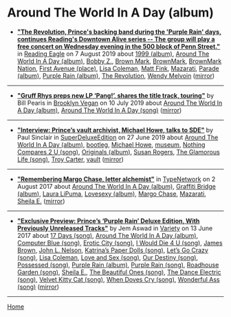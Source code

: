 # Around The World In A Day (album)

 - [**"The Revolution, Prince's backing band during the 'Purple Rain' days, continues Reading's Downtown Alive series -- The group will play a free concert on Wednesday evening in the 500 block of Penn Street."**](https://www.readingeagle.com/weekend/article/readings-downtown-alive-series-says-welcome-to-the-revolution) in [Reading Eagle](https://www.readingeagle.com/) on 7 August 2019 about [1999 (album)](../../../topics/album/1999/index.md), [Around The World In A Day (album)](../../../topics/album/around-the-world-in-a-day/index.md), [Bobby Z.](../../../topics/bobby-z/index.md), [Brown Mark](../../../topics/brown-mark/index.md), [BrownMark](../../../topics/brownmark/index.md), [BrownMark Nation](../../../topics/brownmark-nation/index.md), [First Avenue (place)](../../../topics/place/first-avenue/index.md), [Lisa Coleman](../../../topics/lisa-coleman/index.md), [Matt Fink](../../../topics/matt-fink/index.md), [Mazarati](../../../topics/mazarati/index.md), [Parade (album)](../../../topics/album/parade/index.md), [Purple Rain (album)](../../../topics/album/purple-rain/index.md), [The Revolution](../../../topics/the-revolution/index.md), [Wendy Melvoin](../../../topics/wendy-melvoin/index.md) ([mirror](https://web.archive.org/web/*/https://www.readingeagle.com/weekend/article/readings-downtown-alive-series-says-welcome-to-the-revolution))

----

 - [**"Gruff Rhys preps new LP ‘Pang!’, shares the title track, touring"**](http://www.brooklynvegan.com/gruff-rhys-preps-new-lp-pang-shares-the-title-track-touring/) by Bill Pearis in [Brooklyn Vegan](http://www.brooklynvegan.com/) on 10 July 2019 about [Around The World In A Day (album)](../../../topics/album/around-the-world-in-a-day/index.md), [Around The World In A Day (song)](../../../topics/song/around-the-world-in-a-day/index.md) ([mirror](https://web.archive.org/web/*/http://www.brooklynvegan.com/gruff-rhys-preps-new-lp-pang-shares-the-title-track-touring/))

----

 - [**"Interview: Prince’s vault archivist, Michael Howe, talks to SDE"**](http://www.superdeluxeedition.com/interview/princes-archivist-michael-howe-talks-to-sde/) by Paul Sinclair in [SuperDeluxeEdition](http://www.superdeluxeedition.com/) on 27 June 2019 about [Around The World In A Day (album)](../../../topics/album/around-the-world-in-a-day/index.md), [bootleg](../../../topics/bootleg/index.md), [Michael Howe](../../../topics/michael-howe/index.md), [museum](../../../topics/museum/index.md), [Nothing Compares 2 U (song)](../../../topics/song/nothing-compares-2-u/index.md), [Originals (album)](../../../topics/album/originals/index.md), [Susan Rogers](../../../topics/susan-rogers/index.md), [The Glamorous Life (song)](../../../topics/song/the-glamorous-life/index.md), [Troy Carter](../../../topics/troy-carter/index.md), [vault](../../../topics/vault/index.md) ([mirror](https://web.archive.org/web/*/http://www.superdeluxeedition.com/interview/princes-archivist-michael-howe-talks-to-sde/))

----

 - [**"Remembering Margo Chase, letter alchemist"**](https://www.typenetwork.com/news/article/remembering-margo-chase-letter-alchemist) in [TypeNetwork](https://www.typenetwork.com/) on 2 August 2017 about [Around The World In A Day (album)](../../../topics/album/around-the-world-in-a-day/index.md), [Graffiti Bridge (album)](../../../topics/album/graffiti-bridge/index.md), [Laura LiPuma](../../../topics/laura-lipuma/index.md), [Lovesexy (album)](../../../topics/album/lovesexy/index.md), [Margo Chase](../../../topics/margo-chase/index.md), [Mazarati](../../../topics/mazarati/index.md), [Sheila E.](../../../topics/sheila-e/index.md) ([mirror](https://web.archive.org/web/*/https://www.typenetwork.com/news/article/remembering-margo-chase-letter-alchemist))

----

 - [**"Exclusive Preview: Prince’s ‘Purple Rain’ Deluxe Edition, With Previously Unreleased Tracks"**](https://variety.com/2017/film/news/prince-purple-rain-deluxe-edition-exclusive-preview-1202463200/) by Jem Aswad in [Variety](https://variety.com/) on 13 June 2017 about [17 Days (song)](../../../topics/song/17-days/index.md), [Around The World In A Day (album)](../../../topics/album/around-the-world-in-a-day/index.md), [Computer Blue (song)](../../../topics/song/computer-blue/index.md), [Erotic City (song)](../../../topics/song/erotic-city/index.md), [I Would Die 4 U (song)](../../../topics/song/i-would-die-4-u/index.md), [James Brown](../../../topics/james-brown/index.md), [John L. Nelson](../../../topics/john-l-nelson/index.md), [Katrina’s Paper Dolls (song)](../../../topics/song/katrina-s-paper-dolls/index.md), [Let’s Go Crazy (song)](../../../topics/song/let-s-go-crazy/index.md), [Lisa Coleman](../../../topics/lisa-coleman/index.md), [Love and Sex (song)](../../../topics/song/love-and-sex/index.md), [Our Destiny (song)](../../../topics/song/our-destiny/index.md), [Possessed (song)](../../../topics/song/possessed/index.md), [Purple Rain (album)](../../../topics/album/purple-rain/index.md), [Purple Rain (song)](../../../topics/song/purple-rain/index.md), [Roadhouse Garden (song)](../../../topics/song/roadhouse-garden/index.md), [Sheila E.](../../../topics/sheila-e/index.md), [The Beautiful Ones (song)](../../../topics/song/the-beautiful-ones/index.md), [The Dance Electric (song)](../../../topics/song/the-dance-electric/index.md), [Velvet Kitty Cat (song)](../../../topics/song/velvet-kitty-cat/index.md), [When Doves Cry (song)](../../../topics/song/when-doves-cry/index.md), [Wonderful Ass (song)](../../../topics/song/wonderful-ass/index.md) ([mirror](https://web.archive.org/web/*/https://variety.com/2017/film/news/prince-purple-rain-deluxe-edition-exclusive-preview-1202463200/))

----

[Home](../)
